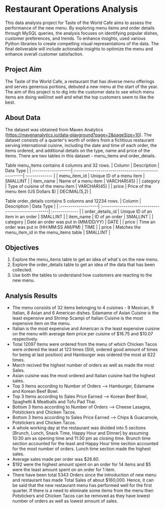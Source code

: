 # Restaurant Operations Analysis

This data analysis project for Taste of the World Cafe aims to assess the performance of the new menu. By exploring menu items and order details through MySQL queries, the analysis focuses on identifying popular dishes, customer preferences, and trends. To enhance insights, used various Python libraries to create compelling visual representations of the data. The final deliverable will include actionable insights to optimize the menu and enhance overall customer satisfaction.

## Project Aim

The Taste of the World Cafe, a restaurant that has diverse menu offerings and serves generous portions, debuted a new menu at the start of the year. The aim of this project is to dig into the customer data to see which menu items are doing well/not well and what the top customers seem to like the best.

## About Data

The dataset was obtained from Maven Analytics (https://mavenanalytics.io/data-playground?page=2&pageSize=10). The dataset consists of a quarter's worth of orders from a fictitious restaurant serving international cuisine, including the date and time of each order, the items ordered, and additional details on the type, name and price of the items. There are two tables in this dataset - menu_items and order_details. 

Table menu_items contains 4 columns and 32 rows.
| Column              | Description                                         | Data Type      |
| :-------------------| :---------------------------------------------------| :------------- |
| menu_item_id        | Unique ID of a menu item                            | SMALLINT       |
| item_name           | Name of a menu item                                 | VARCHAR(45)    |
| category            | Type of cuisine of the menu item                    | VARCHAR(45)    |
| price               | Price of the menu item (US Dollars $)               | DECIMAL(5,2)   |

Table order_details contains 5 columns and 12234 rows.
| Column              | Description                                         | Data Type      |
| :-------------------| :---------------------------------------------------| :------------- |
| order_details_id    | Unique ID of an item in an order                    | SMALLINT       |
| item_name           | ID of an order                                      | SMALLINT       |
| category            | Date an order was put in (MM/DD/YY)                 | DATE           |
| price               | Time an order was put in (HH:MM:SS AM/PM)           | TIME           |
| price               | Matches the menu_item_id in the menu_items table    | SMALLINT       |

## Objectives

1. Explore the menu_items table to get an idea of what's on the new menu.
2. Explore the order_details table to get an idea of the data that has been collected.
3. Use both the tables to understand how customers are reacting to the new menu.

## Analysis Results

- The menu consists of 32 items belonging to 4 cuisines - 9 Mexican, 9 Italian, 8 Asian and 6 American dishes. Edamame of Asian Cuisine is the least expensive and Shrimp Scampi of Italian Cuisine is the most expensive item on the menu.
- Italian is the most expensive and American is the least expensive cuisine on the menu with average item price per cuisine of $16.75 and $10.07 respectively.
- Total 12097 Items were ordered from the menu of which Chicken Tacos were ordered the least at 123 times (Still, ordered good amount of times for being at last position) and Hamburger was ordered the most at 622 times.
- March recived the highest number of orders as well as made the most Sales.
- Asian cuisine was the most ordered and Italian cuisine had the highest sales.
- Top 3 Items according to Number of Orders --> Hamburger, Edamame and Korean Beef Bowl.
- Top 3 Items according to Sales Price Earned --> Korean Beef Bowl, Spaghetti & Meatballs and Tofu Pad Thai.
- Bottom 3 Items according to Number of Orders --> Cheese Lasagna, Potstickers and Chicken Tacos.
- Bottom 3 Items according to Sales Price Earned --> Chips & Guacamole, Potstickers and Chicken Tacos.
- A whole working day at the restaurant was divided into 5 sections [Brunch, Lunch, Snack Time, Happy Hour and Dinner] by assuming 10:30 am as opening time and 11:30 pm as closing time. Brunch time section accounted for the least and Happy Hour time section accounted for the most number of orders. Lunch time section made the highest sales.
- Average sales made per order was $26.80.
- $192 were the highest amount spent on an order for 14 items and $5 were the least amount spent on an order for 1 item.
- There have been total 5343 Orders since the introduction of new menu and restaurant has made Total Sales of about $160,000. Hence, it can be said that the new restaurant menu has performed well for the first quarter. If there is a need to eliminate some items from the menu then Potstickers and Chicken Tacos can be removed as they have lowest number of orders as well as lowest amount of sales.
